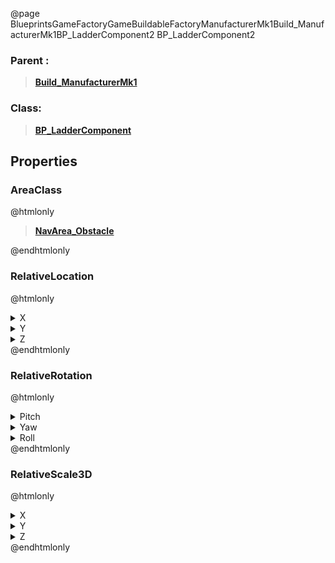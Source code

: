 @page BlueprintsGameFactoryGameBuildableFactoryManufacturerMk1Build_ManufacturerMk1BP_LadderComponent2 BP_LadderComponent2
### Parent :
<b><a href="_blueprints_game_factory_game_buildable_factory_manufacturer_mk1_build__manufacturer_mk1.html"><blockquote>Build_ManufacturerMk1</blockquote></a></b>
### Class:
<b><a href="_blueprints_game_factory_game_buildable-shared_ladder_b_p__ladder_component.html"><blockquote>BP_LadderComponent</blockquote></a></b>
## Properties
### AreaClass
@htmlonly
<b><a href="_class_script_nav_area__obstacle.html"><blockquote>NavArea_Obstacle</blockquote></a></b>
@endhtmlonly

### RelativeLocation
@htmlonly
<details>
 <summary>X</summary>
<blockquote>616.955078125</blockquote>
</details>
<details>
 <summary>Y</summary>
<blockquote>700.0015869140625</blockquote>
</details>
<details>
 <summary>Z</summary>
<blockquote>465</blockquote>
</details>
@endhtmlonly

### RelativeRotation
@htmlonly
<details>
 <summary>Pitch</summary>
<blockquote>0</blockquote>
</details>
<details>
 <summary>Yaw</summary>
<blockquote>-120.00047302246094</blockquote>
</details>
<details>
 <summary>Roll</summary>
<blockquote>0</blockquote>
</details>
@endhtmlonly

### RelativeScale3D
@htmlonly
<details>
 <summary>X</summary>
<blockquote>1.7651143074035645</blockquote>
</details>
<details>
 <summary>Y</summary>
<blockquote>1.622445821762085</blockquote>
</details>
<details>
 <summary>Z</summary>
<blockquote>14.794034004211426</blockquote>
</details>
@endhtmlonly


